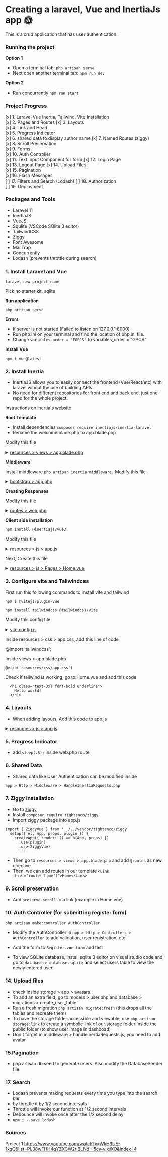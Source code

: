 # Creating a laravel, Vue and InertiaJs app 🌞

This is a crud application that has user authentication.

### Running the project

**Option 1**
* Open a terminal tab: `php artisan serve`
* Next open another terminal tab: `npm run dev`

**Option 2**
* Run concurrently `npm run start`

### Project Progress

[x] 1. Laravel Vue Inertia, Tailwind, Vite Installation  
[x] 2. Pages and Routes
[x] 3. Layouts  
[x] 4. Link and Head  
[x] 5. Progress Indicator  
[x] 6. shared data to display author name
[x] 7. Named Routes (ziggy)  
[x] 8. Scroll Preservation   
[x] 9. Forms  
[x] 10. Auth Controller  
[x] 11. Text Input Component for form
[x] 12. Login Page  
[x] 13. Logout Page
[x] 14. Upload Files  
[x] 15. Pagination  
[x] 16. Flash Messages  
[ ] 17. Filters and Search (Lodash) 
[ ] 18. Authorization  
[ ] 19. Deployment  

### Packages and Tools

* Laravel 11
* InertiaJS
* VueJS
* Squlite (VSCode SQlite 3 editor)
* TailwindCSS
* Ziggy
* Font Awesome
* MailTrap
* Concurrently
* Lodash (prevents throttle during search)

### 1. Install Laravel and Vue

`laravel new project-name`

Pick no starter kit, sqlite

**Run application**

`php artisan serve`

**Errors**

-   If server is not started (Failed to listen on 127.0.0.1:8000)
-   Run php.ini on your terminal and find the location of php.ini file.
-   Change `variables_order = "EGPCS"` to variables_order = "GPCS"

**Install Vue**

`npm i vue@latest`

### 2. Install Inertia

-   InertiaJS allows you to easily connect the frontend (Vue/React/etc) with laravel wihout the use of building APIs.
-   No need for different repositories for front end and back end, just one repo for the whole project.

Instructions on [inertia's website](https://inertiajs.com/server-side-setup)

**Root Template**

-   Install dependencies `composer require inertiajs/inertia-laravel`
-   Rename the welcome.blade.php to app.blade.php

Modify this file

<details>
  <summary><u>resources > views > app.blade.php</u></summary>
    
```bash
<!DOCTYPE html>
<html>
  <head>
    <meta charset="utf-8" />
    <meta name="viewport" content="width=device-width, initial-scale=1.0, maximum-scale=1.0" />
    @vite('resources/js/app.js')
    @inertiaHead
  </head>
  <body>
    @inertia
  </body>
</html>
```
</details>

**Middleware**

Install middleware
`php artisan inertia:middleware
`
Modify this file 

<details>
  <summary><u>bootstrap > app.php</u></summary>
  
```
use App\Http\Middleware\HandleInertiaRequests;
->withMiddleware(function (Middleware $middleware) {
    $middleware->web(append: [
        HandleInertiaRequests::class,
    ]);
})
```
</details>

**Creating Responses**

Modify this file

<details>
  <summary><u>routes > web.php</u></summary>
  
```
use Illuminate\Support\Facades\Route;
use Inertia\Inertia;
Route::get('/', function () {
    return Inertia::render('Home');
});
```
</details>

**Client side installation**

`npm install @inertiajs/vue3`

Modify this file

<details>
  <summary><u>resources > js > app.js</u></summary>
    
```
import './bootstrap';
import { createApp, h } from 'vue'
import { createInertiaApp } from '@inertiajs/vue3'
createInertiaApp({
  resolve: name => {
    const pages = import.meta.glob('./Pages/**/*.vue', { eager: true })
    return pages[`./Pages/${name}.vue`]
  },
  setup({ el, App, props, plugin }) {
    createApp({ render: () => h(App, props) })
      .use(plugin)
      .mount(el)
  },
})
```
</details>

Next, Create this file

<details>
  <summary><u>resources > js > Pages > Home.vue</u></summary>
  
```
<template>
    <div>
        <h1>Hello</h1>
    </div>
</template>
```
</details>

### 3. Configure vite and Tailwindcss

First run this following commands to install vite and tailwind

`npm i @vitejs/plugin-vue`

`npm install tailwindcss @tailwindcss/vite`


Modify this config file

<details>
  <summary><u>vite.config.js</u></summary>

```
import { defineConfig } from 'vite';
import laravel from 'laravel-vite-plugin';
import tailwindcss from '@tailwindcss/vite';
import vue from '@vitejs/plugin-vue'
import tailwindcss from '@tailwindcss/vite'
export default defineConfig({
    plugins: [
        vue(),
        laravel({
            input: ['resources/css/app.css', 'resources/js/app.js'],
            refresh: true,
        }),
        tailwindcss(),
    ],
});

```
</details>

Inside resources > css > app.css, add this line of code 

@import 'tailwindcss';


Inside views > app.blade.php

`@vite('resources/css/app.css')`

Check if tailwind is working, go to Home.vue and add this code

```
  <h1 class="text-3xl font-bold underline">
    Hello world!
  </h1>
```



### 4. Layouts
* When adding layouts, Add this code to app.js

<details>
  <summary><u>resources > js > app.js</u></summary>

```
import './bootstrap';
import { createApp, h } from 'vue'
import { createInertiaApp } from '@inertiajs/vue3'
import Layout from './Layouts/Layout.vue'

createInertiaApp({
  resolve: name => {
    const pages = import.meta.glob('./Pages/**/*.vue', { eager: true })
    let page = pages[`./Pages/${name}.vue`]
    page.default.layout = page.default.layout || Layout
    return page;
  },
  setup({ el, App, props, plugin }) {
    createApp({ render: () => h(App, props) })
      .use(plugin)
      .mount(el)
  },
})
```
</details>

### 5. Progress Indicator

* add `sleep(.5);` inside web.php route

### 6. Shared Data
* Shared data like User Authentication can be modified inside 

`app > Http > Middleware > HandleInertiaRequests.php`

### 7. Ziggy Installation

* Go to [ziggy](https://github.com/tighten/ziggy)
* Install `composer require tightenco/ziggy`
* Import ziggy package into app.js

```
import { ZiggyVue } from '../../vendor/tightenco/ziggy'
  setup({ el, App, props, plugin }) {
    createApp({ render: () => h(App, props) })
      .use(plugin)
      .use(ZiggyVue)
      ...
```
* Then go to `resources > views > app.blade.php` and add `@routes` as new directive
* Then, we can add routes in our template `<Link :href="route('home')">Home</Link>`

### 9. Scroll preservation

* Add `preserve-scroll` to a link (example in Home.vue)

### 10. Auth Controller (for submitting register form)

`php artisan make:controller AuthController`

* Modify the AuthController in `app > Http > Controllers > AuthController` to add
validation, user registration, etc

* Add the form to `Register.vue form` and test

* To view SQLite database, install sqlite 3 editor on visual studio code and go to `database > database.sqlite` and select users table to view the newly entered user.


### 14. Upload files

* check inside storage > app > avatars
* To add an extra field, go to models > user.php and database > migrations > create_user_table
* Run a fresh migration `php artisan migrate:fresh` (this drops all the tables and recreate them)
* To have the storage folder accessible and viewable, use `php artisan storage:link` to create a symbolic link of our storage folder inside the public folder (to show user image in dashboad)
* Don't forget in middleware > handleInertiaRequests.js, you need to add avatar

### 15 Pagination

* php artisan db:seed to generate users. Also modify the DatabaseSeeder file

### 17. Search

* Lodash prevents making requests every time you type into the search bar
* by throttle it by 1/2 second intervals
* Throttle will invoke our function at 1/2 second intervals
* Debounce will invoke once after the 1/2 second delay
* `npm i --save lodash`


### Sources
Project 1
https://www.youtube.com/watch?v=WkH3UE-1xqQ&list=PL38wFHH4qYZXCW2rlBLNdHi5cv-v_qlXO&index=4

